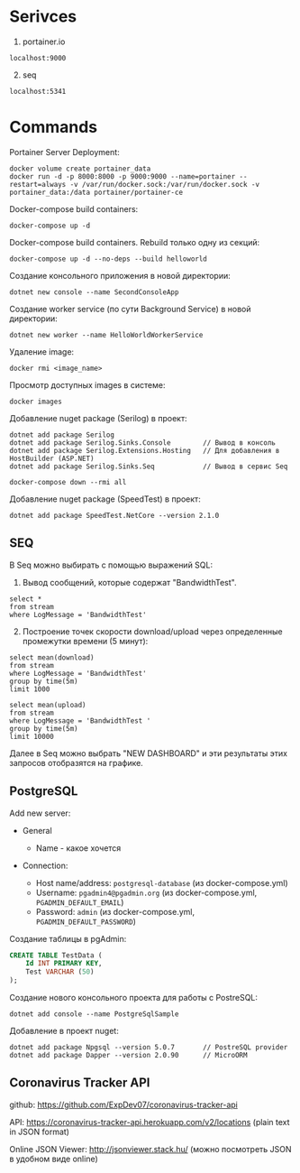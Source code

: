 # Serivces

1. portainer.io

```text
localhost:9000
```

2. seq

```text
localhost:5341
```

# Commands

Portainer Server Deployment:

```text
docker volume create portainer_data
docker run -d -p 8000:8000 -p 9000:9000 --name=portainer --restart=always -v /var/run/docker.sock:/var/run/docker.sock -v portainer_data:/data portainer/portainer-ce
```

Docker-compose build containers:

```text
docker-compose up -d
```

Docker-compose build containers. Rebuild только одну из секций:

```text
docker-compose up -d --no-deps --build helloworld
```

Создание консольного приложения в новой директории:

```text
dotnet new console --name SecondConsoleApp
```

Создание worker service (по сути Background Service) в новой директории:

```text
dotnet new worker --name HelloWorldWorkerService
```

Удаление image:

```text
docker rmi <image_name>
```

Просмотр доступных images в системе:

```text
docker images
```

Добавление nuget package (Serilog) в проект:

```text
dotnet add package Serilog
dotnet add package Serilog.Sinks.Console        // Вывод в консоль
dotnet add package Serilog.Extensions.Hosting   // Для добавления в HostBuilder (ASP.NET)
dotnet add package Serilog.Sinks.Seq            // Вывод в сервис Seq
```

```text
docker-compose down --rmi all
```

Добавление nuget package (SpeedTest) в проект:

```text
dotnet add package SpeedTest.NetCore --version 2.1.0
```

## SEQ

В Seq можно выбирать с помощью выражений SQL:

1. Вывод сообщений, которые содержат "BandwidthTest".

```text
select *
from stream
where LogMessage = 'BandwidthTest'
```

2. Построение точек скорости download/upload через определенные промежутки времени (5 минут):

```text
select mean(download)
from stream
where LogMessage = 'BandwidthTest'
group by time(5m)
limit 1000
```

```text
select mean(upload)
from stream 
where LogMessage = 'BandwidthTest '
group by time(5m)
limit 10000
```

Далее в Seq можно выбрать "NEW DASHBOARD" и эти результаты этих запросов отобразятся на графике.

## PostgreSQL

Add new server:

* General
  * Name - какое хочется

* Connection:
  * Host name/address: `postgresql-database` (из docker-compose.yml)
  * Username: `pgadmin4@pgadmin.org` (из docker-compose.yml, `PGADMIN_DEFAULT_EMAIL`)
  * Password: `admin` (из docker-compose.yml, `PGADMIN_DEFAULT_PASSWORD`)

Создание таблицы в pgAdmin:

```sql
CREATE TABLE TestData (
    Id INT PRIMARY KEY,
    Test VARCHAR (50)
);
```

Создание нового консольного проекта для работы с PostreSQL:

```text
dotnet add console --name PostgreSqlSample
```

Добавление в проект nuget:

```text
dotnet add package Npgsql --version 5.0.7       // PostreSQL provider
dotnet add package Dapper --version 2.0.90      // MicroORM
```

## Coronavirus Tracker API

github: https://github.com/ExpDev07/coronavirus-tracker-api

API: https://coronavirus-tracker-api.herokuapp.com/v2/locations (plain text in JSON format)

Online JSON Viewer: http://jsonviewer.stack.hu/ (можно посмотреть JSON в удобном виде online)

